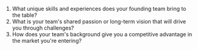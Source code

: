 1. What unique skills and experiences does your founding team bring to the table?
2. What is your team's shared passion or long-term vision that will drive you through challenges?
3. How does your team's background give you a competitive advantage in the market you're entering?
